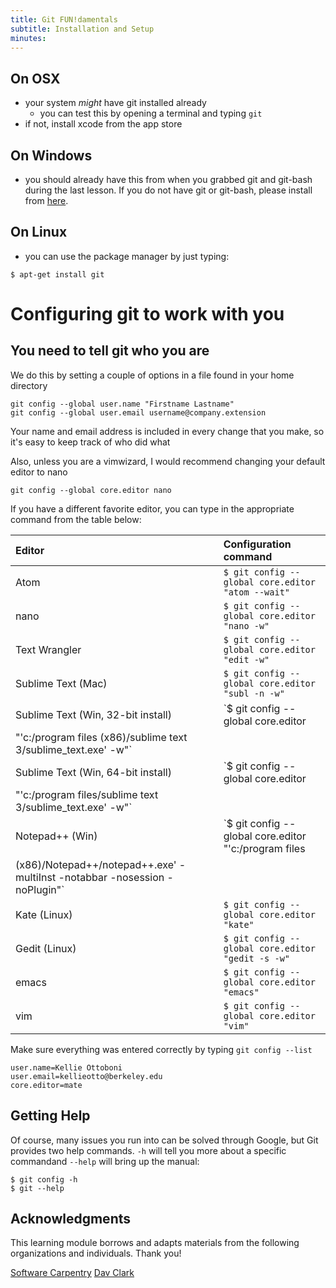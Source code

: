 ```yaml
---
title: Git FUN!damentals
subtitle: Installation and Setup
minutes:
---
```


## On OSX

* your system *might* have git installed already
  * you can test this by opening a terminal and typing `git`
* if not, install xcode from the app store

## On Windows

* you should already have this from when you grabbed git and git-bash during the last lesson. If you do not have git or git-bash, please install from [here](https://git-scm.com/downloads).

## On Linux

* you can use the package manager by just typing:

~~~
$ apt-get install git
~~~

# Configuring git to work with you

## You need to tell git who you are

We do this by setting a couple of options in a file found in your home directory

~~~{.input}
git config --global user.name "Firstname Lastname"
git config --global user.email username@company.extension
~~~

Your name and email address is included in every change that you make, so it's easy to keep track of who did what

Also, unless you are a vimwizard, I would recommend changing your default editor to nano

~~~{.input}
git config --global core.editor nano
~~~

If you have a different favorite editor, you can type in the appropriate
command from the table below:

| Editor             | Configuration command                            |
|:-------------------|:-------------------------------------------------|
|Atom | `$ git config --global core.editor "atom --wait"`|
| nano               | `$ git config --global core.editor "nano -w"`    |
| Text Wrangler      | `$ git config --global core.editor "edit -w"`    |
| Sublime Text (Mac) | `$ git config --global core.editor "subl -n -w"` |
| Sublime Text (Win, 32-bit install) | `$ git config --global core.editor
"'c:/program files (x86)/sublime text 3/sublime_text.exe' -w"` |
| Sublime Text (Win, 64-bit install) | `$ git config --global core.editor
"'c:/program files/sublime text 3/sublime_text.exe' -w"` |
| Notepad++ (Win)    | `$ git config --global core.editor "'c:/program files
(x86)/Notepad++/notepad++.exe' -multiInst -notabbar -nosession -noPlugin"`|
| Kate (Linux)       | `$ git config --global core.editor "kate"`       |
| Gedit (Linux)      | `$ git config --global core.editor "gedit -s -w"`   |
| emacs              | `$ git config --global core.editor "emacs"`   |
| vim                | `$ git config --global core.editor "vim"`   |

Make sure everything was entered correctly by typing `git config --list`

~~~{.output}
user.name=Kellie Ottoboni
user.email=kellieotto@berkeley.edu
core.editor=mate
~~~

## Getting Help

Of course, many issues you run into can be solved through Google, but Git
provides two help commands. `-h` will tell you more about a specific commandand
`--help` will bring up the manual:

~~~
$ git config -h
$ git --help
~~~

## Acknowledgments

This learning module borrows and adapts materials from the following organizations and individuals. Thank you!

[Software Carpentry](https://github.com/swcarpentry/git-novice)
[Dav Clark](https://github.com/davclark/git-fundamentals)

